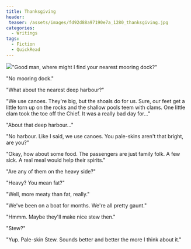 ```yaml
---
title: Thanksgiving
header:
 teaser: /assets/images/fd92d88a97190e7a_1280_thanksgiving.jpg
categories:
  - Writings
tags:
  - Fiction
  - QuickRead
---
```

<img src="https://douglangille.github.io/assets/images/fd92d88a97190e7a_1280_thanksgiving.jpg">"Good man, where might I find your nearest mooring dock?"

"No mooring dock."

"What about the nearest deep harbour?"

"We use canoes. They're big, but the shoals do for us. Sure, our feet get a little torn up on the rocks and the shallow pools teem with clams. One little clam took the toe off the Chief. It was a really bad day for..."

"About that deep harbour..."

"No harbour. Like I said, we use canoes. You pale-skins aren't that bright, are you?"

"Okay, how about some food. The passengers are just family folk. A few sick. A real meal would help their spirits."

"Are any of them on the heavy side?"

"Heavy? You mean fat?"

"Well, more meaty than fat, really."

"We've been on a boat for months. We're all pretty gaunt."

"Hmmm. Maybe they'll make nice stew then."

"Stew?"

"Yup. Pale-skin Stew. Sounds better and better the more I think about it."
